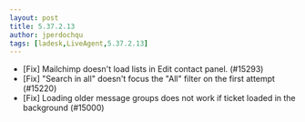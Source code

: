 ```yaml
---
layout: post
title: 5.37.2.13
author: jperdochqu
tags: [ladesk,LiveAgent,5.37.2.13]
---
```


- [Fix] Mailchimp doesn't load lists in Edit contact panel. (#15293)
- [Fix] "Search in all" doesn't focus the "All" filter on the first attempt (#15220)
- [Fix] Loading older message groups does not work if ticket loaded in the background (#15000)
